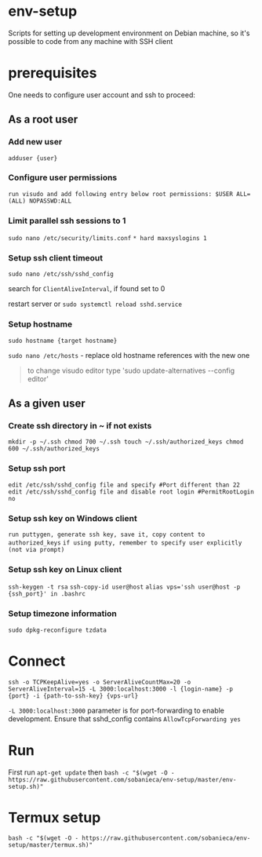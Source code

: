 # env-setup

Scripts for setting up development environment on Debian machine, so it's possible to code from any machine with SSH client

# prerequisites

One needs to configure user account and ssh to proceed:

## As a root user

### Add new user
`adduser {user}`

### Configure user permissions
`run visudo and add following entry below root permissions: $USER ALL=(ALL) NOPASSWD:ALL`

### Limit parallel ssh sessions to 1
`sudo nano /etc/security/limits.conf`
`* hard maxsyslogins 1`

### Setup ssh client timeout

`sudo nano /etc/ssh/sshd_config`

search for `ClientAliveInterval`, if found set to 0

restart server or `sudo systemctl reload sshd.service`

### Setup hostname

`sudo hostname {target hostname}`

`sudo nano /etc/hosts` - replace old hostname references with the new one

>to change visudo editor type 'sudo update-alternatives --config editor'

## As a given user

### Create ssh directory in ~ if not exists
`mkdir -p ~/.ssh
chmod 700 ~/.ssh
touch ~/.ssh/authorized_keys
chmod 600 ~/.ssh/authorized_keys`

### Setup ssh port
`edit /etc/ssh/sshd_config file and specify #Port different than 22`
`edit /etc/ssh/sshd_config file and disable root login #PermitRootLogin no`

### Setup ssh key on Windows client
`run puttygen, generate ssh key, save it, copy content to authorized_keys`
`if using putty, remember to specify user explicitly (not via prompt)`

### Setup ssh key on Linux client
`ssh-keygen -t rsa`
`ssh-copy-id user@host`
`alias vps='ssh user@host -p {ssh_port}' in .bashrc`

### Setup timezone information
`sudo dpkg-reconfigure tzdata`

# Connect

`ssh -o TCPKeepAlive=yes -o ServerAliveCountMax=20 -o ServerAliveInterval=15 -L 3000:localhost:3000 -l {login-name} -p {port} -i {path-to-ssh-key} {vps-url}`

`-L 3000:localhost:3000` parameter is for port-forwarding to enable development. Ensure that sshd_config contains `AllowTcpForwarding yes`

# Run

First run `apt-get update` then
`bash -c "$(wget -O - https://raw.githubusercontent.com/sobanieca/env-setup/master/env-setup.sh)"`

# Termux setup

`bash -c "$(wget -O - https://raw.githubusercontent.com/sobanieca/env-setup/master/termux.sh)"`
